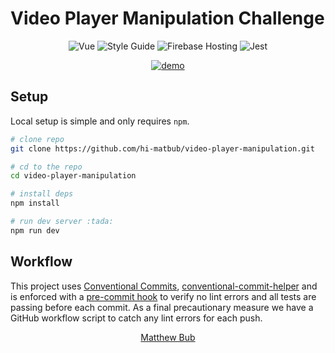 # Video Player Manipulation Challenge

<p align="center">
  <img src="https://img.shields.io/badge/Framework-Vue-%2300AA74" alt="Vue" />
  <img src="https://img.shields.io/badge/Style%20Guide-Airbnb-%23FB5057" alt="Style Guide" />
  <img src="https://img.shields.io/badge/Hosting-Firebase-%23FFC932" alt="Firebase Hosting" />
  <img src="https://img.shields.io/badge/Tested%20with-Jest-%23BF1524" alt="Jest" />
</p>

<div align="center">
  <a href="hi-matbub.github.io" target="_blank">
    <img src="./static/demo_app.gif" alt="demo"/>
  </a>
</div>

## Setup

Local setup is simple and only requires `npm`.

```bash
# clone repo
git clone https://github.com/hi-matbub/video-player-manipulation.git

# cd to the repo
cd video-player-manipulation 

# install deps
npm install

# run dev server :tada:
npm run dev
```

## Workflow 

This project uses [Conventional Commits](https://www.conventionalcommits.org/en/v1.0.0/), [conventional-commit-helper](https://github.com/hi-matbub/conventional-commit-helper) and is enforced with a [pre-commit hook](./.husky/pre-commit) to verify no lint errors and all tests are passing before each commit. As a final precautionary measure we have a GitHub workflow script to catch any lint errors for each push.

<p align="center">
  <a href="hi-matbub.github.io" target="_blank">
    Matthew Bub
  </a>
</p>


